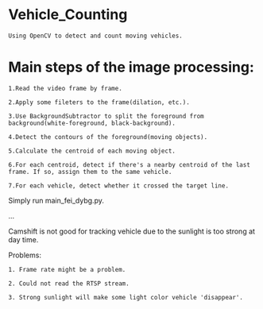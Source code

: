 # Vehicle_Counting
    Using OpenCV to detect and count moving vehicles.
# Main steps of the image processing:

    1.Read the video frame by frame.
  
    2.Apply some fileters to the frame(dilation, etc.).
  
    3.Use BackgroundSubtractor to split the foreground from background(white-foreground, black-background).
  
    4.Detect the contours of the foreground(moving objects).
  
    5.Calculate the centroid of each moving object.
  
    6.For each centroid, detect if there's a nearby centroid of the last frame. If so, assign them to the same vehicle.
  
    7.For each vehicle, detect whether it crossed the target line.
 
Simply run main_fei_dybg.py.

...

Camshift is not good for tracking vehicle due to the sunlight is too strong at day time.

Problems:

    1. Frame rate might be a problem.

    2. Could not read the RTSP stream.

    3. Strong sunlight will make some light color vehicle 'disappear'.
